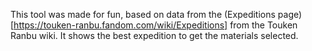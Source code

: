 This tool was made for fun, based on data from the (Expeditions page)[https://touken-ranbu.fandom.com/wiki/Expeditions] from the Touken Ranbu wiki. It shows the best expedition to get the materials selected.
